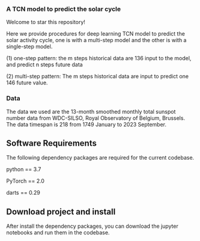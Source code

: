 ### A TCN model  to predict  the solar cycle

Welcome to star this repository! 

Here we provide procedures for deep learning TCN model to predict the solar activity cycle, one is with a multi-step model and the other is with a single-step model.

(1) one-step pattern:  the m steps historical data are 136 input to the model, and predict n steps future data

(2) multi-step pattern: The m steps historical data are input to predict one 146 future value. 

### Data

The data we used are the 13-month smoothed monthly total sunspot number data from WDC-SILSO, Royal Observatory of Belgium, Brussels. The data timespan is 218 from 1749 January to 2023 September.

## Software Requirements

The following dependency packages are required for the current codebase.

python == 3.7

PyTorch == 2.0 

darts == 0.29

## Download project and install

After install the dependency packages, you can download the jupyter notebooks and run them in the codebase.